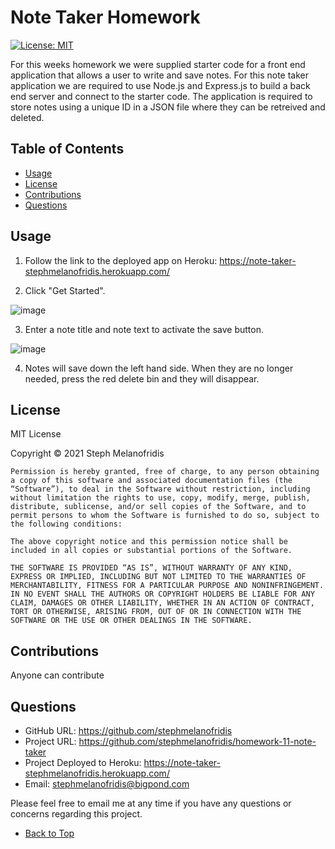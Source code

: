 # Note Taker Homework 
[![License: MIT](https://img.shields.io/badge/License-MIT-yellow.svg)](https://opensource.org/licenses/MIT)

For this weeks homework we were supplied starter code for a front end application that allows a user to write and save notes. For this note taker application we are required to use Node.js and Express.js to build a back end server and connect to the starter code. The application is required to store notes using a unique ID in a JSON file where they can be retreived and deleted. 

## Table of Contents

- [Usage](#usage)
- [License](#license)
- [Contributions](#contributions)
- [Questions](#questions)

## Usage 

1. Follow the link to the deployed app on Heroku: https://note-taker-stephmelanofridis.herokuapp.com/

2. Click "Get Started".

![image](https://user-images.githubusercontent.com/82196946/129472280-38bf5876-7cf9-4351-82f4-024303900040.png)

3. Enter a note title and note text to activate the save button. 

![image](https://user-images.githubusercontent.com/82196946/129472324-82cd0b88-15cb-4bbe-a935-5b0a71855530.png)

4. Notes will save down the left hand side. When they are no longer needed, press the red delete bin and they will disappear.


## License

MIT License

Copyright © 2021 Steph Melanofridis
                
    Permission is hereby granted, free of charge, to any person obtaining a copy of this software and associated documentation files (the “Software”), to deal in the Software without restriction, including without limitation the rights to use, copy, modify, merge, publish, distribute, sublicense, and/or sell copies of the Software, and to permit persons to whom the Software is furnished to do so, subject to the following conditions:
                
    The above copyright notice and this permission notice shall be included in all copies or substantial portions of the Software.
                
    THE SOFTWARE IS PROVIDED “AS IS”, WITHOUT WARRANTY OF ANY KIND, EXPRESS OR IMPLIED, INCLUDING BUT NOT LIMITED TO THE WARRANTIES OF MERCHANTABILITY, FITNESS FOR A PARTICULAR PURPOSE AND NONINFRINGEMENT. IN NO EVENT SHALL THE AUTHORS OR COPYRIGHT HOLDERS BE LIABLE FOR ANY CLAIM, DAMAGES OR OTHER LIABILITY, WHETHER IN AN ACTION OF CONTRACT, TORT OR OTHERWISE, ARISING FROM, OUT OF OR IN CONNECTION WITH THE SOFTWARE OR THE USE OR OTHER DEALINGS IN THE SOFTWARE.

 ## Contributions

Anyone can contribute

## Questions

* GitHub URL: https://github.com/stephmelanofridis
* Project URL: https://github.com/stephmelanofridis/homework-11-note-taker
* Project Deployed to Heroku: https://note-taker-stephmelanofridis.herokuapp.com/
* Email: stephmelanofridis@bigpond.com
    
Please feel free to email me at any time if you have any questions or concerns regarding this project.

- [Back to Top](#table-of-contents) 
    

